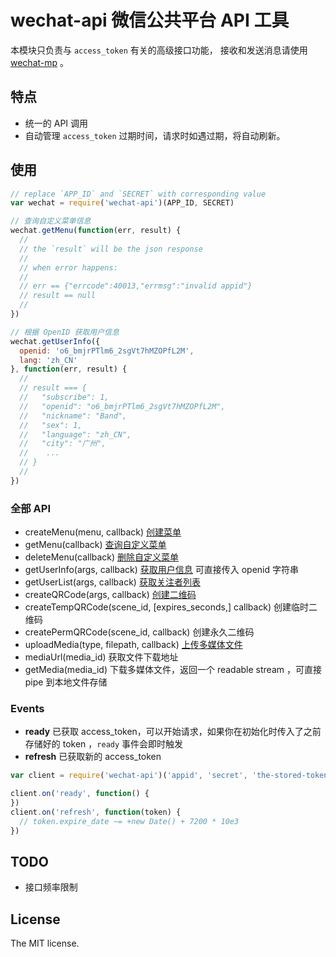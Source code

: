 # wechat-api 微信公共平台 API 工具

本模块只负责与 `access_token` 有关的高级接口功能，
接收和发送消息请使用 [wechat-mp](https://www.npmjs.org/package/wechat-mp) 。

## 特点

- 统一的 API 调用
- 自动管理 `access_token` 过期时间，请求时如遇过期，将自动刷新。


## 使用

```javascript
// replace `APP_ID` and `SECRET` with corresponding value
var wechat = require('wechat-api')(APP_ID, SECRET)

// 查询自定义菜单信息
wechat.getMenu(function(err, result) {
  //
  // the `result` will be the json response
  //
  // when error happens:
  //
  // err == {"errcode":40013,"errmsg":"invalid appid"}
  // result == null
  //
})

// 根据 OpenID 获取用户信息
wechat.getUserInfo({
  openid: 'o6_bmjrPTlm6_2sgVt7hMZOPfL2M',
  lang: 'zh_CN'
}, function(err, result) {
  //
  // result === {
  //   "subscribe": 1, 
  //   "openid": "o6_bmjrPTlm6_2sgVt7hMZOPfL2M", 
  //   "nickname": "Band", 
  //   "sex": 1, 
  //   "language": "zh_CN", 
  //   "city": "广州", 
  //    ...
  // }
  //
})

```

### 全部 API

- createMenu(menu, callback)
  [创建菜单](http://mp.weixin.qq.com/wiki/index.php?title=%E8%87%AA%E5%AE%9A%E4%B9%89%E8%8F%9C%E5%8D%95%E5%88%9B%E5%BB%BA%E6%8E%A5%E5%8F%A3)
- getMenu(callback)
  [查询自定义菜单](http://mp.weixin.qq.com/wiki/index.php?title=%E8%87%AA%E5%AE%9A%E4%B9%89%E8%8F%9C%E5%8D%95%E6%9F%A5%E8%AF%A2%E6%8E%A5%E5%8F%A3)
- deleteMenu(callback)
  [删除自定义菜单](http://mp.weixin.qq.com/wiki/index.php?title=%E8%87%AA%E5%AE%9A%E4%B9%89%E8%8F%9C%E5%8D%95%E5%88%A0%E9%99%A4%E6%8E%A5%E5%8F%A3)
- getUserInfo(args, callback)
  [获取用户信息](http://mp.weixin.qq.com/wiki/index.php?title=%E8%8E%B7%E5%8F%96%E7%94%A8%E6%88%B7%E5%9F%BA%E6%9C%AC%E4%BF%A1%E6%81%AF)
  可直接传入 openid 字符串
- getUserList(args, callback)
  [获取关注者列表](http://mp.weixin.qq.com/wiki/index.php?title=%E8%8E%B7%E5%8F%96%E5%85%B3%E6%B3%A8%E8%80%85%E5%88%97%E8%A1%A8)
- createQRCode(args, callback)
  [创建二维码](http://mp.weixin.qq.com/wiki/index.php?title=%E7%94%9F%E6%88%90%E5%B8%A6%E5%8F%82%E6%95%B0%E7%9A%84%E4%BA%8C%E7%BB%B4%E7%A0%81)
- createTempQRCode(scene_id, [expires_seconds,] callback)
  创建临时二维码
- createPermQRCode(scene_id, callback)
  创建永久二维码
- uploadMedia(type, filepath, callback)
  [上传多媒体文件](http://mp.weixin.qq.com/wiki/index.php?title=%E4%B8%8A%E4%BC%A0%E4%B8%8B%E8%BD%BD%E5%A4%9A%E5%AA%92%E4%BD%93%E6%96%87%E4%BB%B6)
- mediaUrl(media_id)
  获取文件下载地址
- getMedia(media_id)
  下载多媒体文件，返回一个 readable stream ，可直接 pipe 到本地文件存储


### Events

- **ready** 已获取 access_token，可以开始请求，如果你在初始化时传入了之前存储好的 token ，`ready` 事件会即时触发
- **refresh** 已获取新的 access_token

```javascript
var client = require('wechat-api')('appid', 'secret', 'the-stored-token')

client.on('ready', function() {
})
client.on('refresh', function(token) {
  // token.expire_date ~= +new Date() + 7200 * 10e3
})
```


## TODO

- 接口频率限制


## License

The MIT license.
